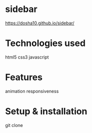# sidebar
https://dosha10.github.io/sidebar/

# Technologies used
html5
css3
javascript

# Features 
animation
responsiveness

# Setup & installation
git clone 





